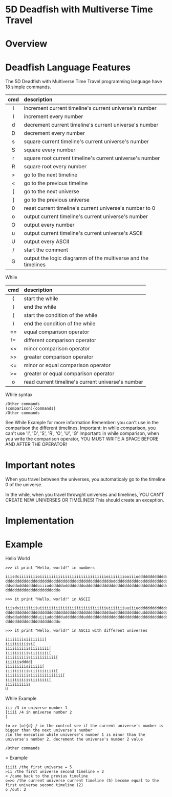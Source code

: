 5D Deadfish with Multiverse Time Travel
========================================
# Overview

# Deadfish Language Features

The 5D Deadfish with Multiverse Time Travel programming language have 18 simple commands.

|cmd| description                                                                               |
|:-:|:------------------------------------------------------------------------------------------|
| i | increment current timeline's current universe's number                                    |
| I | increment every number                                                                    |
| d | decrement current timeline's current universe's number                                    |
| D | decrement every number                                                                    |
| s | square current timeline's current universe's number                                       |
| S | square every number                                                                       |
| r | square root current timeline's current universe's number                                  |
| R | square root every number                                                                  |
| > | go to the next timeline                                                                   |
| < | go to the previous timeline                                                               |
| [ | go to the next universe                                                                   |
| ] | go to the previous universe                                                               |
| 0 | reset current timeline's current universe's number to 0                                   |
| o | output current timeline's current universe's number                                       |
| O | output every number                                                                       |
| u | output current timeline's current universe's ASCII                                        |
| U | output every ASCII                                                                        |
| / | start the comment                                                                         |
| G | output the logic diagramm of the multiverse and the timelines                             |

While

|cmd| description                                                                                |
|:-:|:-------------------------------------------------------------------------------------------|
| { | start the while                                                                            |
| } | end the while                                                                              |
| ( | start the condition of the while                                                           |
| ) | end the condition of the while                                                             |
| == | equal comparison operator                                                                 |
| != | different comparison operator                                                             |
| << | minor comparison operator                                                                 |
| >> | greater comparison operator                                                               |
| <= | minor or equal comparison operator                                                        |
| >= | greater or equal comparison operator                                                      |
| o | read current timeline's current universe's number                                          |

While syntax

```
/Other commands
(comparison){commands}
/Other commands
```
See While Example for more information
Remember: you can't use in the comparison the different timelines.
Important: in while comparison, you can't use 'I', 'D', 'S', 'R', 'O', 'U', 'G'
Important: in while comparison, when you write the comparison operator, YOU MUST WRITE A SPACE BEFORE AND AFTER THE OPERATOR!

# Important notes
When you travel between the universes, you automaticaly go to the timeline 0 of the universe.

In the while, when you travel throwght universes and timelines, YOU CAN'T CREATE NEW UNIVERSES OR TIMELINES! This should create an exception.

# Implementation

# Example

Hello World
```
>>> it print "Hello, world!" in numbers

iiisdsiiiiiiiioiiiiiiiiiiiiiiiiiiiiiiiiiiiiioiiiiiiiooiiioddddddddddddddddddddd
ddddddddddddddddddddddddddddddddddddddddddddddoddddddddddddoddddddddddddddddddd
ddsddoddddddddoiiioddddddoddddddddodddddddddddddddddddddddddddddddddddddddddddd
dddddddddddddddddddddddo
```

```
>>> it print "Hello, world!" in ASCII

iiisdsiiiiiiiiuiiiiiiiiiiiiiiiiiiiiiiiiiiiiiuiiiiiiiuuiiiuddddddddddddddddddddd
ddddddddddddddddddddddddddddddddddddddddddddddudddddddddddduddddddddddddddddddd
ddsddudddddddduiiiudddddduddddddddudddddddddddddddddddddddddddddddddddddddddddd
dddddddddddddddddddddddu
```

```
>>> it print "Hello, world!" in ASCII with different universes

iiiiiiiisiiiiiiii[
iiiiiiiiiisi[
iiiiiiiiiisiiiiiiii[
iiiiiiiiiisiiiiiiii[
iiiiiiiiiisiiiiiiiiiii[
iiiiiisdddd[
iiiiiiiiisiiiiii[
iiiiiiiiiisiiiiiiiiiii[
iiiiiiiiiisiiiiiiiiiiiiii[
iiiiiiiiiisiiiiiiii[
iiiiiiiiiis
U
```

While Example
```
iii /3 in universe number 1
[iiii /4 in universe number 2
]

(o >> [o){d} / in the control see if the current universe's number is bigger than the next universe's number
/in the execution while universe's number 1 is minor than the universe's number 2, decrement the universe's number 2 value

/Other commands
```

= Example
```
iiiii /the first universe = 5
>ii /the first universe second timeline = 2
< /came back to the previus timeline
o=>o /the current universe current timeline (5) become equal to the first universe second timeline (2)
o /out: 2
```